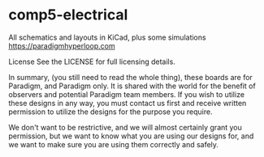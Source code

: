 # comp5-electrical
All schematics and layouts in KiCad, plus some simulations https://paradigmhyperloop.com

License
See the LICENSE for full licensing details.

In summary, (you still need to read the whole thing), these boards are for Paradigm, and Paradigm only. It is shared with the world for the benefit of observers and potential Paradigm team members. If you wish to utilize these designs in any way, you must contact us first and receive written permission to utilize the designs for the purpose you require.

We don't want to be restrictive, and we will almost certainly grant you permission, but we want to know what you are using our designs for, and we want to make sure you are using them correctly and safely.